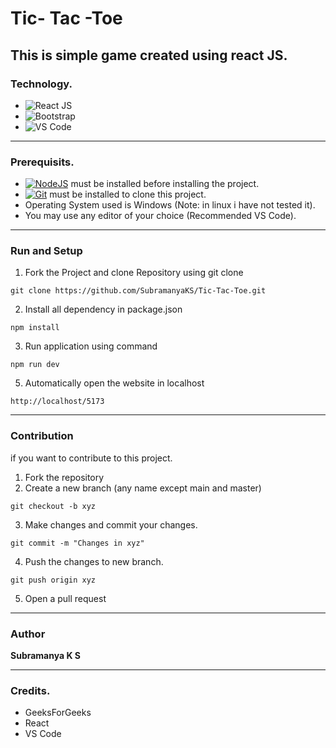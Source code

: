 # Tic- Tac -Toe

This is simple game created using react JS.
---

### Technology.

* ![React JS](https://img.shields.io/badge/React-20232A?style=for-the-badge&logo=react&logoColor=61DAFB)
* ![Bootstrap](https://img.shields.io/badge/bootstrap-%23563D7C.svg?style=for-the-badge&logo=bootstrap&logoColor=white)
* ![VS Code](https://img.shields.io/badge/Visual_Studio_Code-0078D4?style=for-the-badge&logo=visual%20studio%20code&logoColor=white)
---
### Prerequisits.

* [![NodeJS](https://img.shields.io/badge/node.js-6DA55F?style=for-the-badge&logo=node.js&logoColor=white)](https://nodejs.org/) must be installed before installing the project.
* [![Git](https://img.shields.io/badge/git-%23F05033.svg?style=for-the-badge&logo=git&logoColor=white)](https://git-scm.com/) must be installed to clone this project.
* Operating System used is Windows  (Note: in linux i have not tested it).
* You may use any editor of your choice (Recommended VS Code).

---
### Run and Setup

1. Fork the Project and clone Repository using git clone

```
git clone https://github.com/SubramanyaKS/Tic-Tac-Toe.git
```

2.  Install all dependency in package.json

```
npm install
```

3.  Run application using command

```
npm run dev
```

5. Automatically open the website in localhost

```
http://localhost/5173
```
---

### Contribution

if you want to contribute to this project. 

1. Fork the repository
2. Create a new branch (any name except main and master)
```
git checkout -b xyz
```
3. Make changes and commit your changes.
```
git commit -m "Changes in xyz"
```
4. Push the changes to new branch.
```
git push origin xyz
```
5. Open a pull request


---
### Author

**Subramanya K S**


---
### Credits.

* GeeksForGeeks
* React
* VS Code
